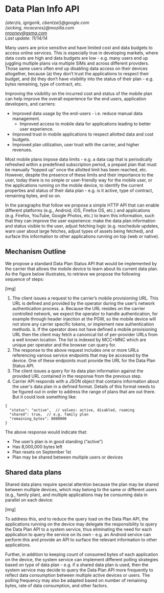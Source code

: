 # Data Plan Info API
*{aterzis, igrigorik, cbentzel}@google.com*  
*{sicking, mcaceres}@mozilla.com*  
*nrooney@gsma.com*  
*Last update: 11/14/14*  

Many users are price sensitive and have limited cost and data budgets to access online services. This is especially true in developing markets, where data costs are high and data budgets are low - e.g. many users end up juggling multiple plans via multiple SIMs and across different providers. Those same users often end up disabling data access on their devices altogether, because (a) they don’t trust the applications to respect their budget, and (b) they don’t have visibility into the status of their plan - e.g. bytes remaining, type of contract, etc.

Improving the visibility on the incurred cost and status of the mobile plan can help improve the overall experience for the end users, application developers, and carriers:

* Improved data usage by the end-users - i.e. reduce manual data management.
  * Improved access to mobile data for applications leading to better user experience.
* Improved trust in mobile applications to respect allotted data and cost budgets.
* Improved plan utilization, user trust with the carrier, and higher revenues.

Most mobile plans impose data limits - e.g. a data cap that is periodically refreshed within a predefined subscription period, a prepaid plan that must be manually “topped up” once the allotted limit has been reached, etc. However, despite the presence of these limits and their importance to the user, today there is no simple or user-friendly way for the mobile user, or the applications running on the mobile device, to identify the current properties and status of their data plan - e.g. is it active, type of contract, remaining bytes, and so on.

In the paragraphs that follow we propose a simple HTTP API that can enable different platforms (e.g., Android, iOS, Firefox OS, etc.) and applications (e.g. Firefox, YouTube, Google Photos, etc.) to learn this information, such that they can improve the user experience: make the data plan information and status visible to the user, adjust fetching logic (e.g. reschedule updates, warn user about large fetches, adjust types of assets being fetched), and surface this information to other applications running on top (web or native).

## Mechanism Outline
We propose a standard Data Plan Status API that would be implemented by the carrier that allows the mobile device to learn about its current data plan. As the figure below illustrates, to retrieve we propose the following sequence of steps:

[img]

1. The client issues a request to the carrier’s mobile provisioning URL. This URL is defined and provided by the operator during the user’s network authentication process.
  a. Because the URL resides on the carrier controlled network, we expect the operator to handle authentication, for example through header injection at the PGW, so the mobile device will not store any carrier specific tokens, or implement new authentication methods.
  b. If the operator does not have defined a mobile provisioning URL then the client may fetch a canonical list of per-provider URLs from a well known location. The list is indexed by MCC+MNC which are unique per operator and the browser can query for.
2. The response to the above request includes one or more URLs referencing various service endpoints that may be accessed by the device. One of these endpoints must provide the URL for the Data Plan Status API.
3. The client issues a query for its data plan information against the provided URL contained in the response from the previous step.
4. Carrier API responds with a JSON object that contains information about the user's data plan in a defined format. Details of this format needs to be figured out in order to address the range of plans that are out there. But it could look something like:

```
{
  "status": "active",  // values: active, disabled, roaming
  "shared": true,  // e.g. family plan  
  "remaining_bytes": 8000000
}  
```

The above response would indicate that:
* The user’s plan is in good standing (“active”)
* Has 8,000,000 bytes left
* Plan resets on September 1st
* Plan may be shared between multiple users or devices

## Shared data plans
Shared data plans require special attention because the plan may be shared between multiple devices, which may belong to the same or different users (e.g., family plan), and multiple applications may be consuming data in parallel on each device:

[img]

To address this, and to reduce the query load on the Data Plan API, the applications running on the device may delegate the responsibility to query the Data Plan API to a system service, thus eliminating the need for each application to query the service on its own - e.g. an Android service can perform this and provide an API to surface the relevant information to other applications.

Further, in addition to keeping count of consumed bytes of each application on the device, the system service can implement different polling strategies based on type of data plan - e.g. if a shared data plan is used, then the system service may decide to query the Data Plan API more frequently to reflect data consumption between multiple active devices or users. The polling frequency may also be adapted based on number of remaining bytes, rate of data consumption, and other factors.
